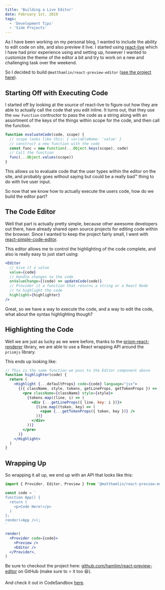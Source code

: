 ```yaml
---
title: 'Building a Live Editor'
date: February 1st, 2019
tags:
  - 'Development Tips'
  - 'Side Projects'
---
```


As I have been working on my personal blog, I wanted to include the ability to
edit code on site, and also preview it live. I started using
[react-live](https://github.com/FormidableLabs/react-live) which I have had
prior experience using and setting up, however I wanted to customize the theme
of the editor a bit and try to work on a new and challenging task over the
weekend.

So I decided to build `@matthamlin/react-preview-editor`
([see the project here](https://github.com/hamlim/react-preview-editor)).

## Starting Off with Executing Code

I started off by looking at the source of react-live to figure out how they are
able to actually call the code that you edit inline. It turns out, that they use
the `new Function` contructor to pass the code as a string along with an
assortment of the keys of the things within scope for the code, and then call
the function.

```js
function evaluateCode(code, scope) {
  // scope looks like this: { variableName: 'value' }
  // construct a new function with the code
  const func = new Function(...Object.keys(scope), code)
  // Call the function
  func(...Object.values(scope))
}
```

This allows us to evaluate code that the user types within the editor on the
site, and probably goes without saying but could be a really bad™️ thing to do
with live user input.

So now that we know how to actually execute the users code, how do we build the
editor part?

## The Code Editor

Well that part is actually pretty simple, because other awesome developers out
there, have already shared open source projects for editing code within the
browser. Since I wanted to keep the project fairly small, I went with
[react-simple-code-editor](http://satya164.xyz/react-simple-code-editor/).

This editor allows me to control the highlighting of the code complete, and also
is really easy to just start using:

```jsx
<Editor
  // Give it a value
  value={code}
  // Handle changes to the code
  onValueChange={(code) => updateCode(code)}
  // Provider it a function that returns a string or a React Node
  // to highlight the code
  highlight={highlighter}
/>
```

Great, so we have a way to execute the code, and a way to edit the code, what
about the syntax highlighting though?

## Highlighting the Code

Well we are just as lucky as we were before, thanks to the
[prism-react-renderer](https://github.com/FormidableLabs/prism-react-renderer)
library, we are able to use a React wrapping API around the `prismjs` library.

This ends up looking like:

```jsx
// This is the same function we pass to the Editor component above
function highlighter(code) {
  return (
    <Highlight {...defaultProps} code={code} language="jsx">
      {({ className, style, tokens, getLineProps, getTokenProps }) => (
        <pre className={className} style={style}>
          {tokens.map((line, i) => (
            <div {...getLineProps({ line, key: i })}>
              {line.map((token, key) => (
                <span {...getTokenProps({ token, key })} />
              ))}
            </div>
          ))}
        </pre>
      )}
    </Highlight>
  )
}
```

## Wrapping Up

So wrapping it all up, we end up with an API that looks like this:

```jsx
import { Provider, Editor, Preview } from '@matthamlin/react-preview-editor'

const code = `
function App() {
  return (
    <p>Code Here!</p>
  )
};
render(<App />);
`

render(
  <Provider code={code}>
    <Preview />
    <Editor />
  </Provider>,
)
```

Be sure to checkout the project here:
[github.com/hamlim/react-preview-editor](https://github.com/hamlim/react-preview-editor)
on GitHub (make sure to ⭐ it too 😆).

And check it out in CodeSandbox [here](https://codesandbox.io/s/wk69q5zv9k).
